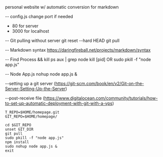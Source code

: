 personal website w/ automatic conversion for markdown

-- config.js change port if needed
* 80 for server
* 3000 for localhost

-- Git pulling without server
git reset --hard HEAD
git pull

-- Markdown syntax
https://daringfireball.net/projects/markdown/syntax

-- Find Process && kill
ps aux | grep node
kill [pid]
OR
sudo pkill -f "node app.js"

-- Node App.js
nohup node app.js &

--setting up a git server
(https://git-scm.com/book/en/v2/Git-on-the-Server-Setting-Up-the-Server)

--post-receive file (https://www.digitalocean.com/community/tutorials/how-to-set-up-automatic-deployment-with-git-with-a-vps)
```
T_REPO=$HOME/homepage.git
GIT_REPO=$HOME/homepage/

cd $GIT_REPO
unset GIT_DIR
git pull
sudo pkill -f "node app.js"
npm install
sudo nohup node app.js &
exit
```